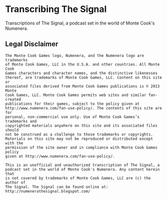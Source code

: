 # Transcribing The Signal

Transcriptions of The Signal, a podcast set in the world of Monte Cook's
Numenera.

## Legal Disclaimer

	The Monte Cook Games logo, Numenera, and the Numenera logo are trademarks
	of Monte Cook Games, LLC in the U.S.A. and other countries. All Monte Cook
	Games characters and character names, and the distinctive likenesses
	thereof, are trademarks of Monte Cook Games, LLC. Content on this site or
	associated files derived from Monte Cook Games publications is © 2013 Monte
	Cook Games, LLC. Monte Cook Games permits web sites and similar fan-created
	publications for their games, subject to the policy given at
	http://www.numenera.com/fan-use-policy/. The contents of this site are for
	personal, non-commercial use only. Use of Monte Cook Games’s trademarks and
	copyrighted materials anywhere on this site and its associated files should
	not be construed as a challenge to those trademarks or copyrights.
	Materials on this site may not be reproduced or distributed except with the
	permission of the site owner and in compliance with Monte Cook Games policy
	given at http://www.numenera.com/fan-use-policy/.

	This is an unofficial and unauthorized transcription of The Signal, a
	podcast set in the world of Monte Cook's Numenera. Any content herein that
	is not covered by trademarks of Monte Cook Games, LLC are (c) the author of
	The Signal. The Signal can be found online at:
	http://numenerathesignal.blogspot.com/
